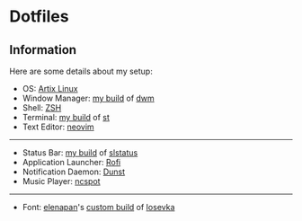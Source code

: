 # Dotfiles
## Information
Here are some details about my setup:
- OS: [Artix Linux](https://artixlinux.org/)
- Window Manager: [my build](https://github.com/j-grygiel/dwm) of [dwm](https://dwm.suckless.org/)
- Shell: [ZSH](https://www.zsh.org/)
- Terminal: [my build](https://github.com/j-grygiel/st) of [st](https://tools.suckless.org/slstatus/)
- Text Editor: [neovim](https://neovim.io/)
---
- Status Bar: [my build](https://github.com/j-grygiel/slstatus) of [slstatus](https://st.suckless.org/)
- Application Launcher: [Rofi](https://github.com/davatorium/rofi)
- Notification Daemon: [Dunst](https://dunst-project.org/)
- Music Player: [ncspot](https://github.com/hrkfdn/ncspot)
---
- Font: [elenapan](https://github.com/elenapan)'s [custom build](https://www.dropbox.com/s/nqyurzy8wcupkkz/myosevka.zip?dl=0) of [Iosevka](https://github.com/be5invis/Iosevka)
